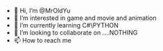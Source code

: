 - 👋 Hi, I’m @MrOldYu
- 👀 I’m interested in game and movie and animation
- 🌱 I’m currently learning C#\PYTHON
- 💞️ I’m looking to collaborate on ....NOTHING
- 📫 How to reach me 

<!---
MrOldYu/MrOldYu is a ✨ special ✨ repository because its `README.md` (this file) appears on your GitHub profile.
You can click the Preview link to take a look at your changes.
--->
